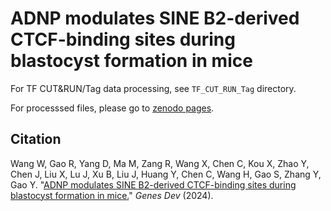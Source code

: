 # ADNP modulates SINE B2-derived CTCF-binding sites during blastocyst formation in mice

For TF CUT&RUN/Tag data processing, see `TF_CUT_RUN_Tag` directory.

For processsed files, please go to [zenodo pages](https://zenodo.org/records/10518964).

## Citation

Wang W, Gao R, Yang D, Ma M, Zang R, Wang X, Chen C, Kou X, Zhao Y, Chen J, Liu X, Lu J, Xu B, Liu J, Huang Y, Chen C, Wang H, Gao S, Zhang Y, Gao Y. "[ADNP modulates SINE B2-derived CTCF-binding sites during blastocyst formation in mice.](https://doi.org/10.1101/gad.351189.123)" *Genes Dev* (2024).
